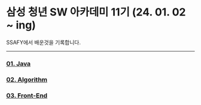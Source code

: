 # 삼성 청년 SW 아카데미 11기 (24. 01. 02 ~ ing)

SSAFY에서 배운것을 기록합니다.

---
### [01. Java](https://github.com/unggu0704/saffy/tree/main/01.%20Java)
### [02. Algorithm](https://github.com/unggu0704/saffy/tree/main/02.%20Algorithm)
### [03. Front-End](https://github.com/unggu0704/saffy/tree/main/03.%20FrontEnd)
